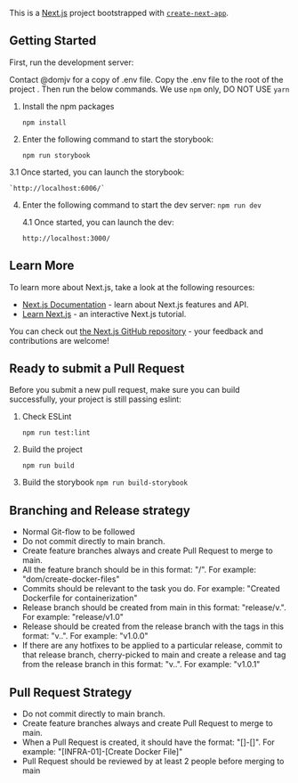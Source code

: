 This is a [Next.js](https://nextjs.org/) project bootstrapped with [`create-next-app`](https://github.com/vercel/next.js/tree/canary/packages/create-next-app).

## Getting Started

First, run the development server:

Contact @domjv for a copy of .env file. 
Copy the .env file to the root of the project . Then run the below commands. We use `npm` only, DO NOT USE `yarn`

1. Install the npm packages

    `npm install`
   
3. Enter the following command to start the storybook:

    `npm run storybook`

  3.1 Once started, you can launch the storybook:

    `http://localhost:6006/`
    
4. Enter the following command to start the dev server:
    `npm run dev`
   
   4.1 Once started, you can launch the dev:

    `http://localhost:3000/`

## Learn More

To learn more about Next.js, take a look at the following resources:

- [Next.js Documentation](https://nextjs.org/docs) - learn about Next.js features and API.
- [Learn Next.js](https://nextjs.org/learn) - an interactive Next.js tutorial.

You can check out [the Next.js GitHub repository](https://github.com/vercel/next.js/) - your feedback and contributions are welcome!



## Ready to submit a Pull Request

Before you submit a new pull request, make sure you can build successfully, your project is still passing eslint:

1. Check ESLint

    `npm run test:lint`

2. Build the project

    `npm run build`
   
4. Build the storybook
    `npm run build-storybook`

## Branching and Release strategy
 - Normal Git-flow to be followed
 - Do not commit directly to main branch. 
 - Create feature branches always and create Pull Request to merge to main.  
 - All the feature branch should be in this format: "<your-name>/<title-of-the-task>". For example: "dom/create-docker-files"
 - Commits should be relevant to the task you do. For example: "Created Dockerfile for containerization"
 - Release branch should be created from main in this format: "release/v<major-version-number>.<minor-version-number>". For example: "release/v1.0"
 - Release should be created from the release branch with the tags in this format: "v<major-version-number>.<minor-version-number>.<patch-number>". For example: "v1.0.0"
 - If there are any hotfixes to be applied to a particular release, commit to that release branch, cherry-picked to main and create a release and tag from the release branch in this format: "v<major-version-number>.<minor-version-number>.<patch-number>". For example: "v1.0.1"

## Pull Request Strategy
 - Do not commit directly to main branch.
 - Create feature branches always and create Pull Request to merge to main.
 - When a Pull Request is created, it should have the format: "[<task-number>]-[<title-of-the-task>]". For example: "[INFRA-01]-[Create Docker File]"
 - Pull Request should be reviewed by at least 2 people before merging to main
